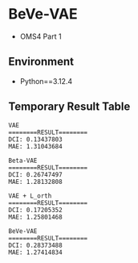 # BeVe-VAE
* OMS4 Part 1
## Environment
* Python==3.12.4
## Temporary Result Table
```
VAE
========RESULT========
DCI: 0.13437803
MAE: 1.31043684

Beta-VAE
========RESULT========
DCI: 0.26747497
MAE: 1.28132808

VAE + L_orth
========RESULT========
DCI: 0.17205352
MAE: 1.25801468

BeVe-VAE
========RESULT========
DCI: 0.28373488
MAE: 1.27414834
```